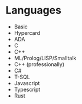 # Languages

* Basic
* Hypercard
* ADA
* C
* C++
* ML/Prolog/LISP/Smalltalk
* C++ (professionally)
* C#
* T-SQL
* Javascript
* Typescript
* Rust

